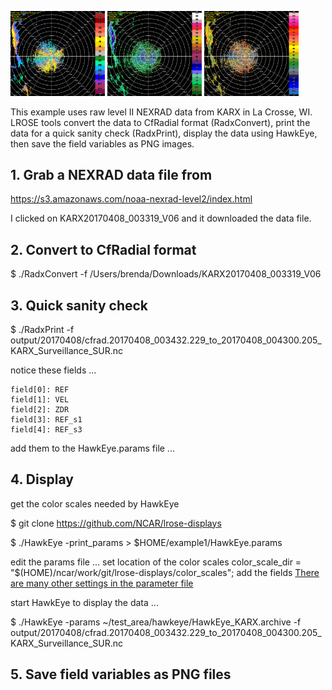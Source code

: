 
<img src="radar.HawkEye.20170408003432.VEL.png" width="30%" />  <img src="radar.HawkEye.20170408003432.REF.png" width="30%" />  <img src="radar.HawkEye.20170408003432.ZDR.png" width="30%" /> 



This example uses raw level II NEXRAD data from KARX in La Crosse, WI.  
LROSE tools convert the data to CfRadial format (RadxConvert), 
print the data for a quick sanity check (RadxPrint),
display the data using HawkEye, then save the field variables as PNG images.

## 1. Grab a NEXRAD data file from 
https://s3.amazonaws.com/noaa-nexrad-level2/index.html

I clicked on  KARX20170408_003319_V06 and it downloaded the data file.

## 2. Convert to CfRadial format

$ ./RadxConvert -f /Users/brenda/Downloads/KARX20170408_003319_V06

## 3. Quick sanity check

$ ./RadxPrint -f output/20170408/cfrad.20170408_003432.229_to_20170408_004300.205_KARX_Surveillance_SUR.nc

notice these fields ...

    field[0]: REF
    field[1]: VEL
    field[2]: ZDR
    field[3]: REF_s1
    field[4]: REF_s3

add them to the HawkEye.params file ...

## 4. Display

get the color scales needed by HawkEye 

$ git clone https://github.com/NCAR/lrose-displays

$ ./HawkEye -print_params > $HOME/example1/HawkEye.params

edit the params file ...
set location of the color scales
color_scale_dir = "$(HOME)/ncar/work/git/lrose-displays/color_scales";
add the fields 
 [There are many other settings in the parameter file](other-hawkeye-params.md)
 
 start HawkEye to display the data ...

$ ./HawkEye -params ~/test_area/hawkeye/HawkEye_KARX.archive -f output/20170408/cfrad.20170408_003432.229_to_20170408_004300.205_KARX_Surveillance_SUR.nc

## 5. Save field variables as PNG files
